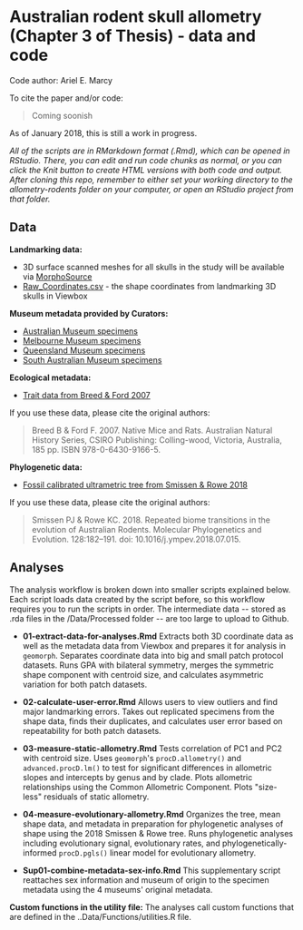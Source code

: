 # Australian rodent skull allometry (Chapter 3 of Thesis) - data and code
Code author: Ariel E. Marcy

To cite the paper and/or code:
> Coming soonish

As of January 2018, this is still a work in progress.

*All of the scripts are in RMarkdown format (.Rmd), which can be opened in RStudio. There, you can edit and run code chunks as normal, or you can click the Knit button to create HTML versions with both code and output. After cloning this repo, remember to either set your working directory to the allometry-rodents folder on your computer, or open an RStudio project from that folder.*

## Data
**Landmarking data:**
* 3D surface scanned meshes for all skulls in the study will be available via [MorphoSource](https://www.morphosource.org/)
* [Raw_Coordinates.csv](Data/Raw/3D_coords.csv) - the shape coordinates from landmarking 3D  skulls in Viewbox 

**Museum metadata provided by Curators:**
* [Australian Museum specimens](/Data/Raw/AM_muridae_skulls.csv)
* [Melbourne Museum specimens](/Data/Raw/MV_muridae_skulls.csv)
* [Queensland Museum specimens](/Data/Raw/QM_muridae_skulls.csv)
* [South Australian Museum specimens](/Data/Raw/SAM_muridae_skulls.csv)

**Ecological metadata:**
* [Trait data from Breed & Ford 2007](/Data/Processed/in_ex_traits.csv)

If you use these data, please cite the original authors:
> Breed B & Ford F. 2007. Native Mice and Rats. Australian Natural History Series, CSIRO Publishing: Colling-wood, Victoria, Australia, 185 pp. ISBN 978-0-6430-9166-5.

**Phylogenetic data:**
* [Fossil calibrated ultrametric tree from Smissen & Rowe 2018](/Data/Processed/Smissen-Rowe-2018-concat.tre)

If you use these data, please cite the original authors:
> Smissen PJ & Rowe KC. 2018. Repeated biome transitions in the evolution of Australian Rodents. Molecular Phylogenetics and Evolution. 128:182–191. doi: 10.1016/j.ympev.2018.07.015.
    
## Analyses
The analysis workflow is broken down into smaller scripts explained below. Each script loads data created by the script before, so this workflow requires you to run the scripts in order. The intermediate data -- stored as .rda files in the /Data/Processed folder -- are too large to upload to Github. 

* **01-extract-data-for-analyses.Rmd** Extracts both 3D coordinate data as well as the metadata data from Viewbox and prepares it for analysis in `geomorph`. Separates coordinate data into big and small patch protocol datasets. Runs GPA with bilateral symmetry, merges the symmetric shape component with centroid size, and calculates asymmetric variation for both patch datasets.
* **02-calculate-user-error.Rmd** Allows users to view outliers and find major landmarking errors. Takes out replicated specimens from the shape data, finds their duplicates, and calculates user error based on repeatability for both patch datasets.
* **03-measure-static-allometry.Rmd** Tests correlation of PC1 and PC2 with centroid size. Uses `geomorph`'s `procD.allometry()` and `advanced.procD.lm()` to test for significant differences in allometric slopes and intercepts by genus and by clade. Plots allometric relationships using the Common Allometric Component. Plots "size-less" residuals of static allometry.
* **04-measure-evolutionary-allometry.Rmd** Organizes the tree, mean shape data, and metadata in preparation for phylogenetic analyses of shape using the 2018 Smissen & Rowe tree. Runs phylogenetic analyses including evolutionary signal, evolutionary rates, and phylogenetically-informed `procD.pgls()` linear model for evolutionary allometry.

* **Sup01-combine-metadata-sex-info.Rmd** This supplementary script reattaches sex information and museum of origin to the specimen metadata using the 4 museums' original metadata.  

**Custom functions in the utility file:** The analyses call custom functions that are defined in the ..Data/Functions/utilities.R file.
